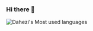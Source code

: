 ### Hi there 👋

![Dahezi's Most used languages](https://github-readme-stats.vercel.app/api/top-langs/?username=DAHEZI12138&layout=compact&hide_border=true&langs_count=10)
<!--
**DAHEZI12138/DAHEZI12138** is a ✨ _special_ ✨ repository because its `README.md` (this file) appears on your GitHub profile.

Here are some ideas to get you started:

- 🔭 I’m currently working on ...
- 🌱 I’m currently learning ...
- 👯 I’m looking to collaborate on ...
- 🤔 I’m looking for help with ...
- 💬 Ask me about ...
- 📫 How to reach me: ...
- 😄 Pronouns: ...
- ⚡ Fun fact: ...
-->
